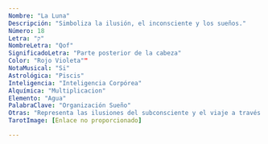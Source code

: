 ```yaml
---
Nombre: "La Luna"
Descripción: "Simboliza la ilusión, el inconsciente y los sueños."
Número: 18
Letra: "ק"
NombreLetra: "Qof"
SignificadoLetra: "Parte posterior de la cabeza"
Color: "Rojo Violeta""
NotaMusical: "Si"
Astrológica: "Piscis"
Inteligencia: "Inteligencia Corpórea"
Alquímica: "Multiplicacion"
Elemento: "Agua"
PalabraClave: "Organización Sueño"
Otras: "Representa las ilusiones del subconsciente y el viaje a través de la mente inconsciente."
TarotImage: [Enlace no proporcionado]

---
```


